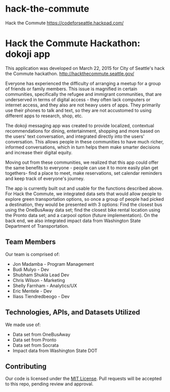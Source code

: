 # hack-the-commute
Hack the Commute
https://codeforseattle.hackpad.com/
# Hack the Commute Hackathon: dokoji app



This application was developed on March 22, 2015 for City of Seattle's hack the Commute hackathon. http://hackthecommute.seattle.gov/

Everyone has experienced the difficulty of arranging a meetup for a group of friends or family members. This issue is magnified in certain communities, specifically the refugee and immigrant communities, that are underserved in terms of digital access - they often lack computers or internet access, and they also are not heavy users of apps. They primarily use their phones to talk and text, so they are not accustomed to using different apps to research, shop, etc.

The dokoji messaging app was created to provide localized, contextual recommendations for dining, entertainment, shopping and more based on the users' text conversation, and integrated directly into the users' conversation. This allows people in these communities to have much richer, informed conversations, which in turn helps them make smarter decisions and increase their digital equity. 

Moving out from these communities, we realized that this app could offer the same benefits to everyone - people can use it to more easily plan get togethers- find a place to meet, make reservations, set calendar reminders and keep track of everyone's journey.

The app is currently built out and usable for the functions described above. For Hack the Commute, we integrated data sets that would allow people to explore green transportation options, so once a group of people had picked a destination, they would be presented with 3 options: Find the closest bus using the OneBusAway data set; find the closest bike rental location using the Pronto data set; and a carpool option (future implementation). On the back end, we also integrated impact data from Washington State Department of Transportation. 

## Team Members

Our team is comprised of:

- Jon Madamba - Program Management
- Budi Mulyo - Dev
- Shubham Shukla Lead Dev
- Chris Wilson - Marketing
- Shelly Farnham - Analytics/UX
- Eric Mentele - Dev
- Iliass Tiendredbeogo - Dev

## Technologies, APIs, and Datasets Utilized

We made use of:

- Data set from OneBusAway
- Data set from Pronto
- Data set from Socrata
- Impact data from Washington State DOT


## Contributing


Our code is licensed under the [MIT License](LICENSE.md). Pull requests will be accepted to this repo, pending review and approval.
